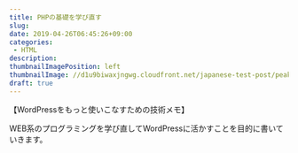 ```yaml
---
title: PHPの基礎を学び直す
slug: 
date: 2019-04-26T06:45:26+09:00
categories: 
 - HTML
description: 
thumbnailImagePosition: left
thumbnailImage: //d1u9biwaxjngwg.cloudfront.net/japanese-test-post/peak-140.jpg
draft: true
---
```


<!--more-->

【WordPressをもっと使いこなすための技術メモ】

WEB系のプログラミングを学び直してWordPressに活かすことを目的に書いていきます。

&nbsp;

&nbsp;

&nbsp;
